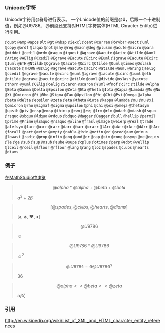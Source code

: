 ### Unicode字符

Unicode字符用@符号进行表示。 一个Unicode值的前缀是@U，后跟一个十进制值，例如@U9786。 @前缀还支持对HTML字符实体(HTML Chracter Entity)进行引用。

`@quot` ``@amp`` `@apos` `@lt` `@gt` `@nbsp` `@iexcl` `@cent` `@curren` `@brvbar` `@sect` `@uml` `@copy` `@ordf` `@laquo` `@not` `@shy` `@reg` `@macr` `@deg` `@plusmn` `@acute` `@micro` `@para` `@middot` `@cedil` `@ordm` `@raquo` `@iquest` `@Agrave` `@Aacute` `@Acirc` `@Atilde` `@Auml` `@Aring` `@AElig` `@Ccedil` `@Egrave` `@Eacute` `@Ecirc` `@Euml` `@Igrave` `@Iacute` `@Icirc` `@Iuml` `@ETH` `@Ntilde` `@Ograve` `@Oacute` `@Ocirc` `@Otilde` `@Ouml` `@times` `@Oslash` `@Yacute` `@THORN` `@szlig` `@agrave` `@aacute` `@acirc` `@atilde` `@auml` `@aring` `@aelig` `@ccedil` `@egrave` `@eacute` `@ecirc` `@euml` `@igrave` `@iacute` `@icirc` `@iuml` `@eth` `@ntilde` `@ograve` `@oacute` `@ocirc` `@otilde` `@ouml` `@divide` `@oslash` `@yacute` `@thorn` `@yuml` `@OElig` `@oelig` `@Scaron` `@scaron` `@Yuml` `@fnof` `@circ` `@tilde` `@Alpha` `@Beta` `@Gamma` `@Delta` `@Epsilon` `@Zeta` `@Eta` `@Theta` `@Iota` `@Kappa` `@Lambda` `@Mu` `@Nu` `@Xi` `@Omicron` `@Pi` `@Rho` `@Sigma` `@Tau` `@Upsilon` `@Phi` `@Chi` `@Psi` `@Omega` `@alpha` `@beta` `@delta` `@epsilon` `@zeta` `@eta` `@theta` `@iota` `@kappa` `@lambda` `@mu` `@nu` `@xi` `@omicron` `@rho` `@sigmaf` `@sigma` `@upsilon` `@phi` `@chi` `@psi` `@omega` `@thetasym` `@upsih` `@piv` `@ensp` `@emsp` `@thinsp` `@zwnj` `@zwj` `@lrm` `@rlm` `@ndash` `@mdash` `@lsquo` `@rsquo` `@sbquo` `@ldquo` `@rdquo` `@bdquo` `@dagger` `@Dagger` `@bull` `@hellip` `@permil` `@prime` `@Prime` `@lsaquo` `@rsaquo` `@oline` `@frasl` `@image` `@weierp` `@real` `@trade` `@alefsym` `@larr` `@uarr` `@rarr` `@darr` `@harr` `@crarr` `@lArr` `@uArr` `@rArr` `@dArr` `@hArr` `@forall` `@part` `@exist` `@empty` `@nabla` `@isin` `@notin` `@ni` `@prod` `@sum` `@minus` `@lowast` `@radic` `@prop` `@infin` `@ang` `@and` `@or` `@cap` `@sim` `@cong` `@asymp` `@ne` `@equiv` `@le` `@ge` `@sub` `@sup` `@nsub` `@sube` `@supe` `@oplus` `@otimes` `@perp` `@sdot` `@vellip` `@lceil` `@rceil` `@lfloor` `@rfloor` `@lang` `@rang` `@loz` `@spades` `@clubs` `@hearts` `@diams`

### 例子

[在MathStudio中浏览](http://mathstud.io/?input[0]=QGFscGhhKkBhbHBoYStAYmV0YStAYmV0YQ%3D%3D&input[1]=W0BzcGFkZXMsIEBjbHVicywgQGhlYXJ0cywgQGRpYW1zXQ%3D%3D&input[2]=QFU5Nzg2&input[3]=QFU5Nzg2ICogQFU5Nzg2&input[4]=QFU5Nzg2ID0gNg0KQFU5Nzg2IF4gMg%3D%3D&input[5]=QGFscGhhIDw8IEBiZXRhIDw8IEB6ZXRh)

> ```math
> @alpha * @alpha + @beta + @beta
> ```
>
> $a^2+2\beta$

> ```math
> [@spades, @clubs, @hearts, @diams]
> ```
>
> [♠, ♣, ♥, ♦]

> ```math
> @U9786
> ```
>
> ☺

> ```math
> @U9786 * @U9786
> ```
>
> $☺^2$

> ```math
> @U9786 = 6
> @U9786 ^ 2
> ```
>
> $36$

> ```math
> @alpha << @beta << @zeta
> ```
>
> $\alpha\beta\zeta$

### 引用

http://en.wikipedia.org/wiki/List_of_XML_and_HTML_character_entity_references
